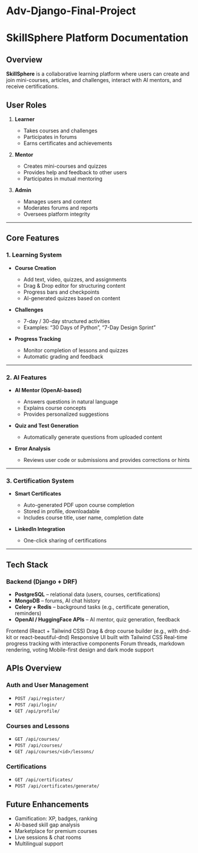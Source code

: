 # Adv-Django-Final-Project


# **SkillSphere Platform Documentation**

## **Overview**

**SkillSphere** is a collaborative learning platform where users can create and join mini-courses, articles, and challenges, interact with AI mentors, and receive certifications.



## **User Roles**

1. **Learner**

   * Takes courses and challenges
   * Participates in forums
   * Earns certificates and achievements

2. **Mentor**

   * Creates mini-courses and quizzes
   * Provides help and feedback to other users
   * Participates in mutual mentoring

3. **Admin**

   * Manages users and content
   * Moderates forums and reports
   * Oversees platform integrity

---

## **Core Features**

### **1. Learning System**

* **Course Creation**

  * Add text, video, quizzes, and assignments
  * Drag & Drop editor for structuring content
  * Progress bars and checkpoints
  * AI-generated quizzes based on content

* **Challenges**

  * 7-day / 30-day structured activities
  * Examples: “30 Days of Python”, “7-Day Design Sprint”


* **Progress Tracking**

  * Monitor completion of lessons and quizzes
  * Automatic grading and feedback

---

### **2. AI Features**

* **AI Mentor (OpenAI-based)**

  * Answers questions in natural language
  * Explains course concepts
  * Provides personalized suggestions

* **Quiz and Test Generation**

  * Automatically generate questions from uploaded content

* **Error Analysis**

  * Reviews user code or submissions and provides corrections or hints

---



### **3. Certification System**

* **Smart Certificates**

  * Auto-generated PDF upon course completion
  * Stored in profile, downloadable
  * Includes course title, user name, completion date

* **LinkedIn Integration**

  * One-click sharing of certifications

---

## **Tech Stack**

### **Backend (Django + DRF)**

* **PostgreSQL** – relational data (users, courses, certifications)
* **MongoDB** – forums, AI chat history
* **Celery + Redis** – background tasks (e.g., certificate generation, reminders)
* **OpenAI / HuggingFace APIs** – AI mentor, quiz generation, feedback

Frontend (React + Tailwind CSS)
Drag & drop course builder (e.g., with dnd-kit or react-beautiful-dnd)
Responsive UI built with Tailwind CSS
Real-time progress tracking with interactive components
Forum threads, markdown rendering, voting
Mobile-first design and dark mode support




## **APIs Overview**

### **Auth and User Management**

* `POST /api/register/`
* `POST /api/login/`
* `GET /api/profile/`

### **Courses and Lessons**

* `GET /api/courses/`
* `POST /api/courses/`
* `GET /api/courses/<id>/lessons/`


### **Certifications**

* `GET /api/certificates/`
* `POST /api/certificates/generate/`



## **Future Enhancements**

* Gamification: XP, badges, ranking
* AI-based skill gap analysis
* Marketplace for premium courses
* Live sessions & chat rooms
* Multilingual support

